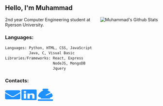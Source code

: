 ## Hello, I'm Muhammad

<img align='right' src="https://github-readme-stats.vercel.app/api?username=a-knaw-knee-mus&theme=algolia&show_icons=true" alt="Muhammad's Github Stats"></img>

2nd year Computer Engineering student at Ryerson University.  

### Languages:
```py
Languages: Python, HTML, CSS, JavaScript
           Java, C, Visual Basic
Libraries/Frameworks: React, Express
                      NodeJS, MongoDB
                      Jquery 
```
### Contacts:
<a href="mailto:m30ali@ryerson.ca" target="_blank" rel="noopener noreferrer"><img src="logos/envelope.svg" height="40" width="50"/></a>
<a href="https://www.linkedin.com/in/muhammad-mehdi-ali-8bb5491b6/" target="_blank" rel="noopener noreferrer"><img src="logos/linkedin.svg" height="40" width="50"/></a>
<a href="https://www.chess.com/member/poggywoggy" target="_blank" rel="noopener noreferrer"><img src="logos/chess.svg" height="40" width="50"/></a>
